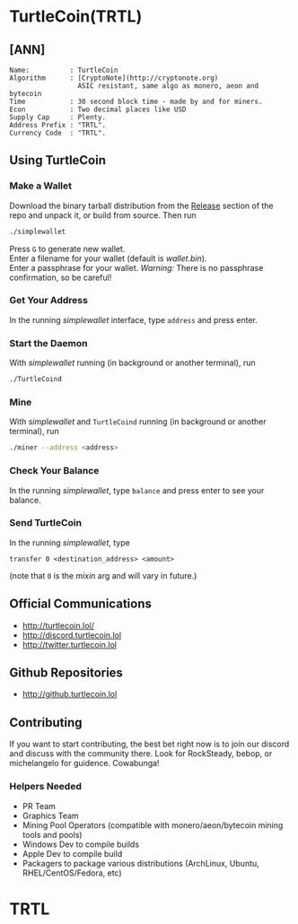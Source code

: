 # TurtleCoin(TRTL)

## [ANN]
```
Name:          : TurtleCoin  
Algorithm      : [CryptoNote](http://cryptonote.org)
                 ASIC resistant, same algo as monero, aeon and bytecoin  
Time           : 30 second block time - made by and for miners.  
Econ           : Two decimal places like USD  
Supply Cap     : Plenty.  
Address Prefix : "TRTL".   
Currency Code  : "TRTL".  
```

## Using TurtleCoin

### Make a Wallet
Download the binary tarball distribution from the [Release](https://github.com/turtlecoin/turtlecoin/releases) section of the repo and unpack it, or build from source. Then run

```bash
./simplewallet
```

Press `G` to generate new wallet.  
Enter a filename for your wallet (default is _wallet.bin_).  
Enter a passphrase for your wallet. *Warning:* There is no passphrase confirmation, so be careful!

### Get Your Address
In the running _simplewallet_ interface, type `address` and press enter.

### Start the Daemon
With _simplewallet_ running (in background or another terminal), run
```bash
./TurtleCoind
```

### Mine
With _simplewallet_ and `TurtleCoind` running (in background or another terminal), run

```bash
./miner --address <address>
```

### Check Your Balance
In the running _simplewallet_, type `balance` and press enter to see your balance.

### Send TurtleCoin
In the running _simplewallet_, type
```
transfer 0 <destination_address> <amount>
```
(note that `0` is the _mixin_ arg and will vary in future.)

## Official Communications
- <http://turtlecoin.lol/>
- <http://discord.turtlecoin.lol>
- <http://twitter.turtlecoin.lol>

## Github Repositories
- <http://github.turtlecoin.lol>

## Contributing
If you want to start contributing, the best bet right now is to join our discord and discuss with the community there. Look for RockSteady, bebop, or michelangelo for guidence. Cowabunga!

### Helpers Needed
- PR Team
- Graphics Team
- Mining Pool Operators (compatible with monero/aeon/bytecoin mining tools and pools)
- Windows Dev to compile builds
- Apple Dev to compile build
- Packagers to package various distributions (ArchLinux, Ubuntu, RHEL/CentOS/Fedora, etc)
# TRTL
